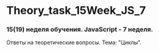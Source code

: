 # Theory_task_15Week_JS_7

### 15(19) неделя обучения. JavaScript - 7 неделя.

Ответы на теоретические вопросы.
Тема: "Циклы".
